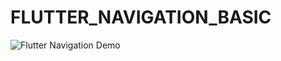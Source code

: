 # FLUTTER_NAVIGATION_BASIC
![Flutter Navigation Demo](https://raw.githubusercontent.com/myon-bioinformatics/flutter_navigation_basic/main/flutter_navigation_basic_demo.gif)
